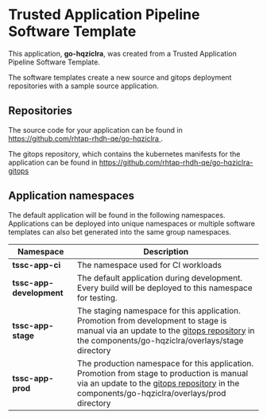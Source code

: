 # Trusted Application Pipeline Software Template

This application, **go-hqziclra**, was created from a Trusted Application Pipeline Software Template.

The software templates create a new source and gitops deployment repositories with a sample source application. 

## Repositories

The source code for your application can be found in [https://github.com/rhtap-rhdh-qe/go-hqziclra ](https://github.com/rhtap-rhdh-qe/go-hqziclra ).
 
The gitops repository, which contains the kubernetes manifests for the application can be found in 
[https://github.com/rhtap-rhdh-qe/go-hqziclra-gitops ](https://github.com/rhtap-rhdh-qe/go-hqziclra-gitops ) 

## Application namespaces 

The default application will be found in the following namespaces. Applications can be deployed into unique namespaces or multiple software templates can also bet generated into the same group namespaces.  

|  Namespace   |  Description   |  
| -------- | -------- |
| **tssc-app-ci** | The namespace used for CI workloads |
| **tssc-app-development** | The default application during development. Every build will be deployed to this namespace for testing. |
| **tssc-app-stage** | The staging namespace for this application. Promotion from development to stage is manual via an update to the [gitops repository](https://github.com/rhtap-rhdh-qe/go-hqziclra-gitops ) in the components/go-hqziclra/overlays/stage directory |
| **tssc-app-prod** | The production namespace for this application. Promotion from stage to production is manual via an update to the [gitops repository](https://github.com/rhtap-rhdh-qe/go-hqziclra-gitops ) in the components/go-hqziclra/overlays/prod directory |